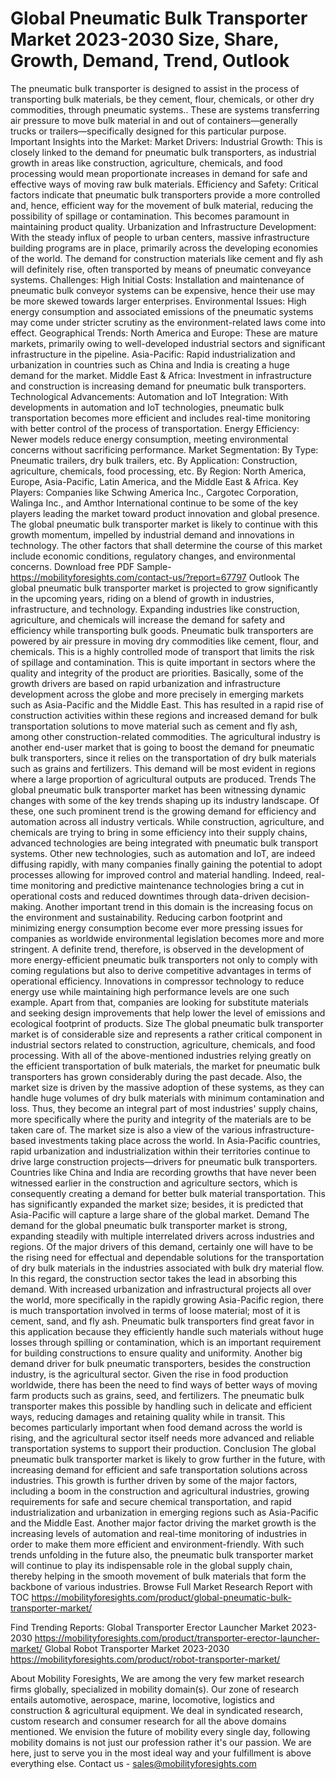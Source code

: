 # Global Pneumatic Bulk Transporter Market 2023-2030 Size, Share, Growth, Demand, Trend, Outlook
The pneumatic bulk transporter is designed to assist in the process of transporting bulk materials, be they cement, flour, chemicals, or other dry commodities, through pneumatic systems.. These are systems transferring air pressure to move bulk material in and out of containers—generally trucks or trailers—specifically designed for this particular purpose.
Important Insights into the Market:
Market Drivers:
Industrial Growth: This is closely linked to the demand for pneumatic bulk transporters, as industrial growth in areas like construction, agriculture, chemicals, and food processing would mean proportionate increases in demand for safe and effective ways of moving raw bulk materials.
Efficiency and Safety: Critical factors indicate that pneumatic bulk transporters provide a more controlled and, hence, efficient way for the movement of bulk material, reducing the possibility of spillage or contamination. This becomes paramount in maintaining product quality.
Urbanization and Infrastructure Development: With the steady influx of people to urban centers, massive infrastructure building programs are in place, primarily across the developing economies of the world. The demand for construction materials like cement and fly ash will definitely rise, often transported by means of pneumatic conveyance systems.
Challenges:
High Initial Costs: Installation and maintenance of pneumatic bulk conveyor systems can be expensive, hence their use may be more skewed towards larger enterprises.
Environmental Issues: High energy consumption and associated emissions of the pneumatic systems may come under stricter scrutiny as the environment-related laws come into effect.
Geographical Trends:
North America and Europe: These are mature markets, primarily owing to well-developed industrial sectors and significant infrastructure in the pipeline.
Asia-Pacific: Rapid industrialization and urbanization in countries such as China and India is creating a huge demand for the market.
Middle East & Africa: Investment in infrastructure and construction is increasing demand for pneumatic bulk transporters.
Technological Advancements:
Automation and IoT Integration: With developments in automation and IoT technologies, pneumatic bulk transportation becomes more efficient and includes real-time monitoring with better control of the process of transportation. 
Energy Efficiency: Newer models reduce energy consumption, meeting environmental concerns without sacrificing performance. 
Market Segmentation: 
By Type: Pneumatic trailers, dry bulk trailers, etc. 
By Application: Construction, agriculture, chemicals, food processing, etc. 
By Region: North America, Europe, Asia-Pacific, Latin America, and the Middle East & Africa.
Key Players:
Companies like Schwing America Inc., Cargotec Corporation, Walinga Inc., and Amthor International continue to be some of the key players leading the market toward product innovation and global presence.
The global pneumatic bulk transporter market is likely to continue with this growth momentum, impelled by industrial demand and innovations in technology. The other factors that shall determine the course of this market include economic conditions, regulatory changes, and environmental concerns.
Download free PDF Sample- https://mobilityforesights.com/contact-us/?report=67797
Outlook
The global pneumatic bulk transporter market is projected to grow significantly in the upcoming years, riding on a blend of growth in industries, infrastructure, and technology. Expanding industries like construction, agriculture, and chemicals will increase the demand for safety and efficiency while transporting bulk goods. Pneumatic bulk transporters are powered by air pressure in moving dry commodities like cement, flour, and chemicals. This is a highly controlled mode of transport that limits the risk of spillage and contamination. This is quite important in sectors where the quality and integrity of the product are priorities.
Basically, some of the growth drivers are based on rapid urbanization and infrastructure development across the globe and more precisely in emerging markets such as Asia-Pacific and the Middle East. This has resulted in a rapid rise of construction activities within these regions and increased demand for bulk transportation solutions to move material such as cement and fly ash, among other construction-related commodities. The agricultural industry is another end-user market that is going to boost the demand for pneumatic bulk transporters, since it relies on the transportation of dry bulk materials such as grains and fertilizers. This demand will be most evident in regions where a large proportion of agricultural outputs are produced.
Trends
The global pneumatic bulk transporter market has been witnessing dynamic changes with some of the key trends shaping up its industry landscape. Of these, one such prominent trend is the growing demand for efficiency and automation across all industry verticals. While construction, agriculture, and chemicals are trying to bring in some efficiency into their supply chains, advanced technologies are being integrated with pneumatic bulk transport systems. Other new technologies, such as automation and IoT, are indeed diffusing rapidly, with many companies finally gaining the potential to adopt processes allowing for improved control and material handling. Indeed, real-time monitoring and predictive maintenance technologies bring a cut in operational costs and reduced downtimes through data-driven decision-making.
Another important trend in this domain is the increasing focus on the environment and sustainability. Reducing carbon footprint and minimizing energy consumption become ever more pressing issues for companies as worldwide environmental legislation becomes more and more stringent. A definite trend, therefore, is observed in the development of more energy-efficient pneumatic bulk transporters not only to comply with coming regulations but also to derive competitive advantages in terms of operational efficiency. Innovations in compressor technology to reduce energy use while maintaining high performance levels are one such example. Apart from that, companies are looking for substitute materials and seeking design improvements that help lower the level of emissions and ecological footprint of products.
Size
The global pneumatic bulk transporter market is of considerable size and represents a rather critical component in industrial sectors related to construction, agriculture, chemicals, and food processing. With all of the above-mentioned industries relying greatly on the efficient transportation of bulk materials, the market for pneumatic bulk transporters has grown considerably during the past decade. Also, the market size is driven by the massive adoption of these systems, as they can handle huge volumes of dry bulk materials with minimum contamination and loss. Thus, they become an integral part of most industries' supply chains, more specifically where the purity and integrity of the materials are to be taken care of.
The market size is also a view of the various infrastructure-based investments taking place across the world. In Asia-Pacific countries, rapid urbanization and industrialization within their territories continue to drive large construction projects—drivers for pneumatic bulk transporters. Countries like China and India are recording growths that have never been witnessed earlier in the construction and agriculture sectors, which is consequently creating a demand for better bulk material transportation. This has significantly expanded the market size; besides, it is predicted that Asia-Pacific will capture a large share of the global market.
Demand 
The demand for the global pneumatic bulk transporter market is strong, expanding steadily with multiple interrelated drivers across industries and regions. Of the major drivers of this demand, certainly one will have to be the rising need for effectual and dependable solutions for the transportation of dry bulk materials in the industries associated with bulk dry material flow. In this regard, the construction sector takes the lead in absorbing this demand. With increased urbanization and infrastructural projects all over the world, more specifically in the rapidly growing Asia-Pacific region, there is much transportation involved in terms of loose material; most of it is cement, sand, and fly ash. Pneumatic bulk transporters find great favor in this application because they efficiently handle such materials without huge losses through spilling or contamination, which is an important requirement for building constructions to ensure quality and uniformity.
Another big demand driver for bulk pneumatic transporters, besides the construction industry, is the agricultural sector. Given the rise in food production worldwide, there has been the need to find ways of better ways of moving farm products such as grains, seed, and fertilizers. The pneumatic bulk transporter makes this possible by handling such in delicate and efficient ways, reducing damages and retaining quality while in transit. This becomes particularly important when food demand across the world is rising, and the agricultural sector itself needs more advanced and reliable transportation systems to support their production.
Conclusion
The global pneumatic bulk transporter market is likely to grow further in the future, with increasing demand for efficient and safe transportation solutions across industries. This growth is further driven by some of the major factors, including a boom in the construction and agricultural industries, growing requirements for safe and secure chemical transportation, and rapid industrialization and urbanization in emerging regions such as Asia-Pacific and the Middle East. Another major factor driving the market growth is the increasing levels of automation and real-time monitoring of industries in order to make them more efficient and environment-friendly. With such trends unfolding in the future also, the pneumatic bulk transporter market will continue to play its indispensable role in the global supply chain, thereby helping in the smooth movement of bulk materials that form the backbone of various industries.
Browse Full Market Research Report with TOC  https://mobilityforesights.com/product/global-pneumatic-bulk-transporter-market/

Find Trending Reports:
Global Transporter Erector Launcher Market 2023-2030
https://mobilityforesights.com/product/transporter-erector-launcher-market/
Global Robot Transporter Market 2023-2030
https://mobilityforesights.com/product/robot-transporter-market/

About Mobility Foresights,
We are among the very few market research firms globally, specialized in mobility domain(s). Our zone of research entails automotive, aerospace, marine, locomotive, logistics and construction & agricultural equipment. We deal in syndicated research, custom research and consumer research for all the above domains mentioned.
We envision the future of mobility every single day, following mobility domains is not just our profession rather it's our passion. We are here, just to serve you in the most ideal way and your fulfillment is above everything else. Contact us -  sales@mobilityforesights.com 

